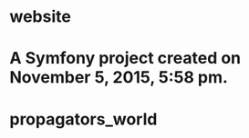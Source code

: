 
website
=======

A Symfony project created on November 5, 2015, 5:58 pm.
=======
# propagators_world
